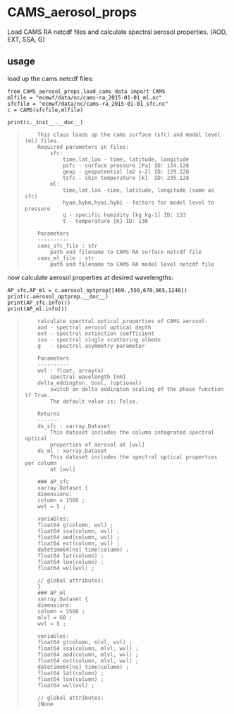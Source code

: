 # CAMS_aerosol_props

Load CAMS RA netcdf files and calculate spectral aerosol properties. (AOD, EXT, SSA, G)

## usage
load up the cams netcdf files:
```
from CAMS_aerosol_props.load_cams_data import CAMS
mlfile = "ecmwf/data/nc/cams-ra_2015-01-01_ml.nc"
sfcfile = "ecmwf/data/nc/cams-ra_2015-01-01_sfc.nc"
c = CAMS(sfcfile,mlfile)

print(c._init__.__doc__)
```


>         This class loads up the cams surface (sfc) and model level (ml) files.
>         Required parameters in files:
>             sfc:
>                 time,lat,lon - time, latitude, longitude
>                 psfc - surface pressure [Pa] ID: 134.128
>                 geop - geopotential [m2 s-2] ID: 129.128
>                 tsfc - skin temperature [k]  ID: 235.128
>             ml:
>                 time,lat,lon -time, latitude, longitude (same as sfc)
>                 hyam,hybm,hyai,hybi - factors for model level to pressure
>                 q - specific humidity [kg kg-1] ID: 133
>                 t - temperature [K] ID: 130
> 
>         Parameters
>         ----------
>         cams_sfc_file : str
>             path and filename to CAMS RA surface netcdf file
>         cams_ml_file : str
>             path and filename to CAMS RA model level netcdf file

now calculate aerosol properties at desired wavelengths:

```
AP_sfc,AP_ml = c.aerosol_optprop([469.,550,670,865,1240])
print(c.aerosol_optprop.__doc__)
print(AP_sfc.info())
print(AP_ml.info())
```

>         calculate spectral optical properties of CAMS aerosol.
>         aod - spectral aerosol optical depth
>         ext - spectral extinction coefficient
>         ssa - spectral single scattering albedo
>         g   - spectral asymmetry parameter
> 
>         Parameters
>         ----------
>         wvl : float, array(n)
>             spectral wavelength [nm]
>         delta_eddington. bool, (optional)
>             switch on delta eddington scaling of the phase function if True.
>             The default value is: False.
>             
>         Returns
>         -------
>         ds_sfc : xarray.Dataset
>             This dataset includes the column integrated spectral optical
>             properties of aerosol at [wvl]
>         ds_ml : xarray.Dataset
>             This dataset includes the spectral optical properties per column
>             at [wvl]      
>         
>         ### AP_sfc
>         xarray.Dataset {
>         dimensions:
>         column = 1568 ;
>         wvl = 5 ;
> 
>         variables:
>         float64 g(column, wvl) ;
>         float64 ssa(column, wvl) ;
>         float64 aod(column, wvl) ;
>         float64 ext(column, wvl) ;
>         datetime64[ns] time(column) ;
>         float64 lat(column) ;
>         float64 lon(column) ;
>         float64 wvl(wvl) ;
> 
>         // global attributes:
>         }
>         ### AP_ml
>         xarray.Dataset {
>         dimensions:
>         column = 1568 ;
>         mlvl = 60 ;
>         wvl = 5 ;
> 
>         variables:
>         float64 g(column, mlvl, wvl) ;
>         float64 ssa(column, mlvl, wvl) ;
>         float64 aod(column, mlvl, wvl) ;
>         float64 ext(column, mlvl, wvl) ;
>         datetime64[ns] time(column) ;
>         float64 lat(column) ;
>         float64 lon(column) ;
>         float64 wvl(wvl) ;
> 
>         // global attributes:
>         }None
> 
